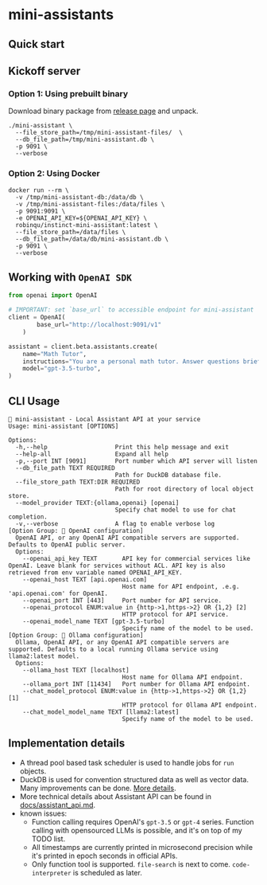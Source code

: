 # mini-assistants

## Quick start

## Kickoff server

### Option 1: Using prebuilt binary 

Download binary package from [release page](https://github.com/RobinQu/instinct.cpp/releases) and unpack. 

```shell
./mini-assistant \
  --file_store_path=/tmp/mini-assistant-files/  \
  --db_file_path=/tmp/mini-assistant.db \
  -p 9091 \
  --verbose
```

### Option 2: Using Docker

```shell
docker run --rm \
  -v /tmp/mini-assistant-db:/data/db \
  -v /tmp/mini-assistant-files:/data/files \
  -p 9091:9091 \
  -e OPENAI_API_KEY=${OPENAI_API_KEY} \
  robinqu/instinct-mini-assistant:latest \
  --file_store_path=/data/files \
  --db_file_path=/data/db/mini-assistant.db \
  -p 9091 \
  --verbose
```


## Working with `OpenAI SDK`

```python
from openai import OpenAI

# IMPORTANT: set `base_url` to accessible endpoint for mini-assistant 
client = OpenAI(
        base_url="http://localhost:9091/v1"
    )

assistant = client.beta.assistants.create(
    name="Math Tutor",
    instructions="You are a personal math tutor. Answer questions briefly, in a sentence or less.",
    model="gpt-3.5-turbo",
)
```


## CLI Usage

```text
🐬 mini-assistant - Local Assistant API at your service
Usage: mini-assistant [OPTIONS]

Options:
  -h,--help                   Print this help message and exit
  --help-all                  Expand all help
  -p,--port INT [9091]        Port number which API server will listen
  --db_file_path TEXT REQUIRED
                              Path for DuckDB database file.
  --file_store_path TEXT:DIR REQUIRED
                              Path for root directory of local object store.
  --model_provider TEXT:{ollama,openai} [openai]
                              Specify chat model to use for chat completion.
  -v,--verbose                A flag to enable verbose log
[Option Group: 🧠 OpenAI configuration]
  OpenAI API, or any OpenAI API compatible servers are supported. Defaults to OpenAI public server.
  Options:
    --openai_api_key TEXT       API key for commercial services like OpenAI. Leave blank for services without ACL. API key is also retrieved from env variable named OPENAI_API_KEY.
    --openai_host TEXT [api.openai.com]
                                Host name for API endpoint, .e.g. 'api.openai.com' for OpenAI.
    --openai_port INT [443]     Port number for API service.
    --openai_protocol ENUM:value in {http->1,https->2} OR {1,2} [2]
                                HTTP protocol for API service.
    --openai_model_name TEXT [gpt-3.5-turbo]
                                Specify name of the model to be used.
[Option Group: 🧠 Ollama configuration]
  Ollama, OpenAI API, or any OpenAI API compatible servers are supported. Defaults to a local running Ollama service using llama2:latest model.
  Options:
    --ollama_host TEXT [localhost]
                                Host name for Ollama API endpoint.
    --ollama_port INT [11434]   Port number for Ollama API endpoint.
    --chat_model_protocol ENUM:value in {http->1,https->2} OR {1,2} [1]
                                HTTP protocol for Ollama API endpoint.
    --chat_model_model_name TEXT [llama2:latest]
                                Specify name of the model to be used.
```


## Implementation details

* A thread pool based task scheduler is used to handle jobs for `run` objects.
* DuckDB is used for convention structured data as well as vector data. Many improvements can be done. [More details](https://github.com/users/RobinQu/projects/1/views/1?pane=issue&itemId=62004973). 
* More technical details about Assistant API can be found in [docs/assistant_api.md](../../../docs/assistant_api.md).
* known issues:
  * Function calling requires OpenAI's `gpt-3.5` or `gpt-4` series. Function calling with opensourced LLMs is possible, and it's on top of my TODO list.
  * All timestamps are currently printed in microsecond precision while it's printed in epoch seconds in official APIs.
  * Only function tool is supported. `file-search` is next to come. `code-interpreter` is scheduled as later.